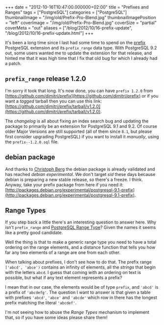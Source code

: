 +++
date = "2012-10-16T10:47:00.000000+02:00"
title = "Prefixes and Ranges"
tags = ["PostgreSQL"]
categories = ["PostgreSQL"]
thumbnailImage = "/img/old/Prefix-Pro-Blend.jpg"
thumbnailImagePosition = "left"
coverImage = "/img/old/Prefix-Pro-Blend.jpg"
coverSize = "partial"
coverMeta = "out"
aliases = ["/blog/2012/10/16-prefix-update",
           "/blog/2012/10/16-prefix-update.html"]
+++

It's been a long time since I last had some time to spend on the 
[prefix](http://tapoueh.org/pgsql/prefix.html)
PostgreSQL extension and its 
`prefix_range` data type. With PostgreSQL 9.2
out, some users wanted me to update the extension for that release, and
hinted me that it was high time that I fix that old bug for which I already
had a patch.



## `prefix_range` release 1.2.0

I'm sorry it took that long. It's now done, you can have 
`prefix 1.2.0` from
[https://github.com/dimitri/prefix](https://github.com/dimitri/prefix) or if you want a 
*tagged* tarball then you
can use this link: 
[https://github.com/dimitri/prefix/tarball/v1.2.0](https://github.com/dimitri/prefix/tarball/v1.2.0).

The 
*changelog* is all about fixing an index search bug and updating the
package to primarily be an extension for PostgreSQL 9.1 and 9.2. Of course
older Major Versions are still supported (all of them since 
`8.1`, but please
first consider upgrading PostgreSQL) if you want to install it 
*manually*,
using the 
`prefix--1.2.0.sql` file.


## debian package

And thanks to 
[Christoph Berg](http://www.df7cb.de/) the debian package is already validated and has
reached 
*debian experimental*. We don't target 
*sid* these days because debian
is preparing a new stable release, so there's a freeze. I think. Anyway,
take your prefix package from here if you need it:
[http://packages.debian.org/experimental/postgresql-9.1-prefix](http://packages.debian.org/experimental/postgresql-9.1-prefix).


## Range Types

If you step back a little there's an interesting question to answer here.
Why isn't 
`prefix_range` and 
[PostgreSQL Range Type](http://www.postgresql.org/docs/9.2/static/rangetypes.html)? Given the names it seems
like a pretty good candidate.

Well the thing is that to make a generic range type you need to have a total
ordering on the range elements, and a distance function that tells you how
far any two elements of a range are one from each other.

When talking about prefixes, I don't see how to do that. The prefix range
`['abcd', 'abce')` contains an infinity of elements, all the 
*strings* that
begin with the letters 
`abcd`. I guess that coming with an ordering on text is
possible, but what if any text element represents a prefix?

I mean that in our case, the elements would be of type 
`prefix`, and 
`'abcd'` is
a prefix of 
`'abcdefg'`. The question I want to answer is that given a table
with prefixes 
`'abcd'`, 
`'abce'` and 
`'abcde'` which row in there has the longest
prefix matching the literal 
`'abcdef'`.

I'm not seeing how to abuse the 
*Range Types* mechanism to implement that, so
if you have some ideas please share them!
